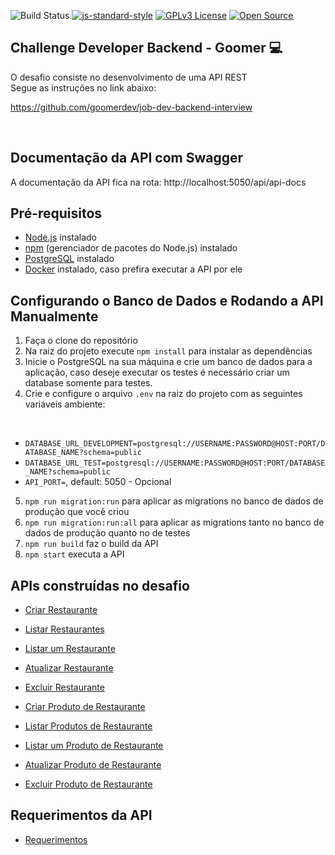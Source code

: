 ![Build Status](https://github.com/wpaq/goomer-lista-rango/actions/workflows/deployment.yaml/badge.svg)
[![js-standard-style](https://img.shields.io/badge/code%20style-standard-brightgreen.svg)](http://standardjs.com)
[![GPLv3 License](https://img.shields.io/badge/License-GPL%20v3-yellow.svg)](https://opensource.org/licenses/)
[![Open Source](https://badges.frapsoft.com/os/v1/open-source.svg?v=103)](https://opensource.org/)

## Challenge Developer Backend - Goomer :computer:

O desafio consiste no desenvolvimento de uma API REST
<br>
Segue as instruções no link abaixo:

https://github.com/goomerdev/job-dev-backend-interview

<br>

## Documentação da API com Swagger
A documentação da API fica na rota: http://localhost:5050/api/api-docs

## Pré-requisitos

- [Node.js](https://nodejs.org/) instalado
- [npm](https://www.npmjs.com/) (gerenciador de pacotes do Node.js) instalado
- [PostgreSQL](https://www.postgresql.org/) instalado
- [Docker](https://www.docker.com) instalado, caso prefira executar a API por ele

## Configurando o Banco de Dados e Rodando a API Manualmente

1. Faça o clone do repositório
2. Na raiz do projeto execute `npm install` para instalar as dependências
3. Inicie o PostgreSQL na sua máquina e crie um banco de dados para a aplicação, caso deseje executar os testes é necessário criar um database somente para testes.
4. Crie e configure o arquivo `.env` na raiz do projeto com as seguintes variáveis ambiente:

<br>

- `DATABASE_URL_DEVELOPMENT=postgresql://USERNAME:PASSWORD@HOST:PORT/DATABASE_NAME?schema=public`
- `DATABASE_URL_TEST=postgresql://USERNAME:PASSWORD@HOST:PORT/DATABASE_NAME?schema=public`
- `API_PORT=`, default: 5050 -  Opcional

5. `npm run migration:run` para aplicar as migrations no banco de dados de produção que você criou
6. `npm run migration:run:all` para aplicar as migrations tanto no banco de dados de produção quanto no de testes
7. `npm run build` faz o build da API
8. `npm start` executa a API

## APIs construídas no desafio

- [Criar Restaurante](./requirements/api/restaurant/add-restaurant.md)
- [Listar Restaurantes](./requirements/api/restaurant/load-restaurants.md)
- [Listar um Restaurante](./requirements/api/restaurant/load-restaurant-by-id.md)
- [Atualizar Restaurante](./requirements/api/restaurant/update-restaurant.md)
- [Excluir Restaurante](./requirements/api/restaurant/delete-restaurant.md)

- [Criar Produto de Restaurante](./requirements/api/product/add-product.md)
- [Listar Produtos de Restaurante](./requirements/api/product/load-products.md)
- [Listar um Produto de Restaurante](./requirements/api/product/load-product-by-id.md)
- [Atualizar Produto de Restaurante](./requirements/api/product/update-produtct.md)
- [Excluir Produto de Restaurante](./requirements/api/product/delete-product.md)

## Requerimentos da API

- [Requerimentos](./requirements/requirements.md)